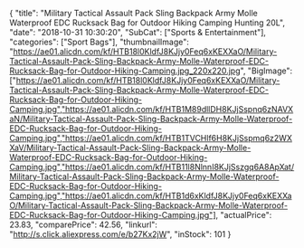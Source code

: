 {
	"title": "Military Tactical Assault Pack Sling Backpack Army Molle Waterproof EDC Rucksack Bag for Outdoor Hiking Camping Hunting 20L",
	"date": "2018-10-31 10:30:20",
	"SubCat": ["Sports & Entertainment"],
	"categories": ["Sport Bags"],
	"thumbnailImage": "https://ae01.alicdn.com/kf/HTB18l0KldfJ8KJjy0Feq6xKEXXaO/Military-Tactical-Assault-Pack-Sling-Backpack-Army-Molle-Waterproof-EDC-Rucksack-Bag-for-Outdoor-Hiking-Camping.jpg_220x220.jpg",
	"BigImage": ["https://ae01.alicdn.com/kf/HTB18l0KldfJ8KJjy0Feq6xKEXXaO/Military-Tactical-Assault-Pack-Sling-Backpack-Army-Molle-Waterproof-EDC-Rucksack-Bag-for-Outdoor-Hiking-Camping.jpg","https://ae01.alicdn.com/kf/HTB1M89dllDH8KJjSspnq6zNAVXaN/Military-Tactical-Assault-Pack-Sling-Backpack-Army-Molle-Waterproof-EDC-Rucksack-Bag-for-Outdoor-Hiking-Camping.jpg","https://ae01.alicdn.com/kf/HTB1TVCHlf6H8KJjSspmq6z2WXXaV/Military-Tactical-Assault-Pack-Sling-Backpack-Army-Molle-Waterproof-EDC-Rucksack-Bag-for-Outdoor-Hiking-Camping.jpg","https://ae01.alicdn.com/kf/HTB11l8NlnnI8KJjSszgq6A8ApXat/Military-Tactical-Assault-Pack-Sling-Backpack-Army-Molle-Waterproof-EDC-Rucksack-Bag-for-Outdoor-Hiking-Camping.jpg","https://ae01.alicdn.com/kf/HTB1d6xKldfJ8KJjy0Feq6xKEXXaO/Military-Tactical-Assault-Pack-Sling-Backpack-Army-Molle-Waterproof-EDC-Rucksack-Bag-for-Outdoor-Hiking-Camping.jpg"],
	"actualPrice": 23.83,
	"comparePrice": 42.56,
	"linkurl": "http://s.click.aliexpress.com/e/b27Kx2jW",
	"inStock": 101
}
